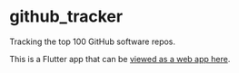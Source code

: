 # github_tracker

Tracking the top 100 GitHub software repos.

This is a Flutter app that can be [viewed as a web app here][github tracker web app].

[github tracker web app]: https://ght.creativemaybeno.dev
